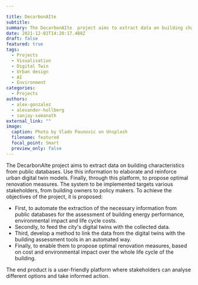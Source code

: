 ```yaml
---

title: DecarbonAIte
subtitle: 
summary: The DecarbonAIte  project aims to extract data on building characteristics from public databases. Use this information to elaborate and reinforce urban digital twin models. Finally, through this platform, to propose optimal renovation measures. The system to be implemented targets various stakeholders, from building owners to policy makers.
date: 2021-12-02T14:20:17.488Z
draft: false
featured: true
tags:
  - Projects
  - Visualisation
  - Digital Twin
  - Urban design
  - AI
  - Environment
categories:
  - Projects
authors:
  - alex-gonzalez  
  - alexander-hollberg
  - sanjay-somanath
external_link: ""
image:
  caption: Photo by Vlado Paunovic on Unsplash
  filename: featured
  focal_point: Smart
  preview_only: false
---
```

The DecarbonAIte  project aims to extract data on building characteristics from public databases. 
Use this information to elaborate and reinforce urban digital twin models. 
Finally, through this platform, to propose optimal renovation measures. 
The system to be implemented targets various stakeholders, from building owners to policy makers. 
To achieve the objectives of the project, it is proposed: 

* First, to automate the extraction of the necessary information from public databases for the assessment of building energy performance, environmental impact and life cycle costs.
* Secondly, to feed the city's digital twins with the collected data.
* Third, develop a method to link the data from the digital twins with the building assessment tools in an automated way. 
* Finally, to enable them to propose optimal renovation measures, based on cost and environmental impact over the whole life cycle of the building. 
  
The end product is a user-friendly platform where stakeholders can analyse different options and take informed action.
